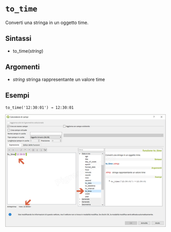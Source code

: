 # `to_time`

Converti una stringa in un oggetto time.

## Sintassi

* to_time(_string_)

## Argomenti

* _string_ stringa rappresentante un valore time

## Esempi
```
to_time('12:30:01') → 12:30:01
```

![](/img/data_e_ora/to_time1.png)